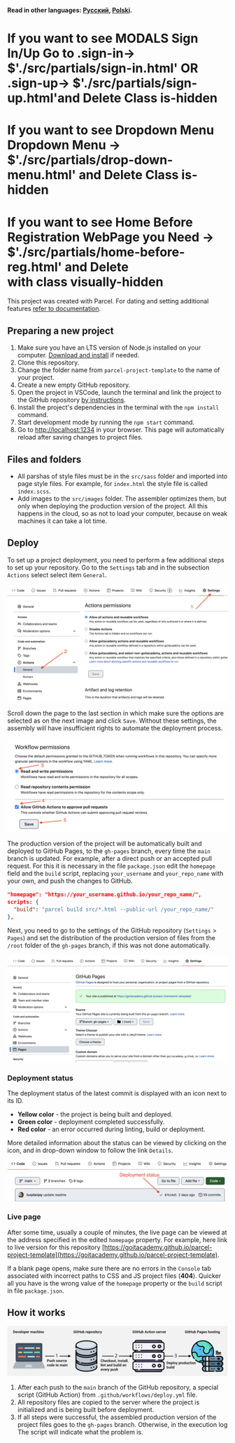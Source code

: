 **Read in other languages: [Русский](README.md), [Polski](README.pl.md).**

# If you want to see MODALS Sign In/Up Go to .sign-in-> $'./src/partials/sign-in.html' OR .sign-up-> $'./src/partials/sign-up.html'and Delete Class is-hidden

# If you want to see Dropdown Menu Dropdown Menu -> $'./src/partials/drop-down-menu.html' and Delete Class is-hidden

# If you want to see Home Before Registration WebPage you Need -> $'./src/partials/home-before-reg.html' and Delete <div class='visually-hidden'> with class visually-hidden

This project was created with Parcel. For dating and setting additional features
[refer to documentation](https://parceljs.org/).

## Preparing a new project

1. Make sure you have an LTS version of Node.js installed on your computer.
   [Download and install](https://nodejs.org/en/) if needed.
2. Clone this repository.
3. Change the folder name from `parcel-project-template` to the name of your
   project.
4. Create a new empty GitHub repository.
5. Open the project in VSCode, launch the terminal and link the project to the
   GitHub repository
   [by instructions](https://docs.github.com/en/get-started/getting-started-with-git/managing-remote-repositories#changing-a-remote-repositorys-url).
6. Install the project's dependencies in the terminal with the `npm install`
   command.
7. Start development mode by running the `npm start` command.
8. Go to [http://localhost:1234](http://localhost:1234) in your browser. This
   page will automatically reload after saving changes to project files.

## Files and folders

- All parshas of style files must be in the `src/sass` folder and imported into
  page style files. For example, for `index.html` the style file is called
  `index.scss`.
- Add images to the `src/images` folder. The assembler optimizes them, but only
  when deploying the production version of the project. All this happens in the
  cloud, so as not to load your computer, because on weak machines it can take a
  lot time.

## Deploy

To set up a project deployment, you need to perform a few additional steps to
set up your repository. Go to the `Settings` tab and in the subsection `Actions`
select select item `General`.

![GitHub actions settings](./assets/actions-config-step-1.png)

Scroll down the page to the last section in which make sure the options are
selected as on the next image and click `Save`. Without these settings, the
assembly will have insufficient rights to automate the deployment process.

![GitHub actions settings](./assets/actions-config-step-2.png)

The production version of the project will be automatically built and deployed
to GitHub Pages, to the `gh-pages` branch, every time the `main` branch is
updated. For example, after a direct push or an accepted pull request. For this
it is necessary in the file `package.json` edit the `homepage` field and the
`build` script, replacing `your_username` and `your_repo_name` with your own,
and push the changes to GitHub.

```json
"homepage": "https://your_username.github.io/your_repo_name/",
scripts: {
  "build": "parcel build src/*.html --public-url /your_repo_name/"
},
```

Next, you need to go to the settings of the GitHub repository (`Settings` >
`Pages`) and set the distribution of the production version of files from the
`/root` folder of the `gh-pages` branch, if this was not done automatically.

![GitHub Pages settings](./assets/repo-settings.png)

### Deployment status

The deployment status of the latest commit is displayed with an icon next to its
ID.

- **Yellow color** - the project is being built and deployed.
- **Green color** - deployment completed successfully.
- **Red color** - an error occurred during linting, build or deployment.

More detailed information about the status can be viewed by clicking on the
icon, and in drop-down window to follow the link `Details`.

![Deployment status](./assets/status.png)

### Live page

After some time, usually a couple of minutes, the live page can be viewed at the
address specified in the edited `homepage` property. For example, here link to
live version for this repository
[https://goitacademy.github.io/parcel-project-template](https://goitacademy.github.io/parcel-project-template).

If a blank page opens, make sure there are no errors in the `Console` tab
associated with incorrect paths to CSS and JS project files (**404**). Quicker
all you have is the wrong value of the `homepage` property or the `build` script
in file `package.json`.

## How it works

![How it works](./assets/how-it-works.png)

1. After each push to the `main` branch of the GitHub repository, a special
   script (GitHub Action) from `.github/workflows/deploy.yml` file.
2. All repository files are copied to the server where the project is
   initialized and is being built before deployment.
3. If all steps were successful, the assembled production version of the project
   files goes to the `gh-pages` branch. Otherwise, in the execution log The
   script will indicate what the problem is.
